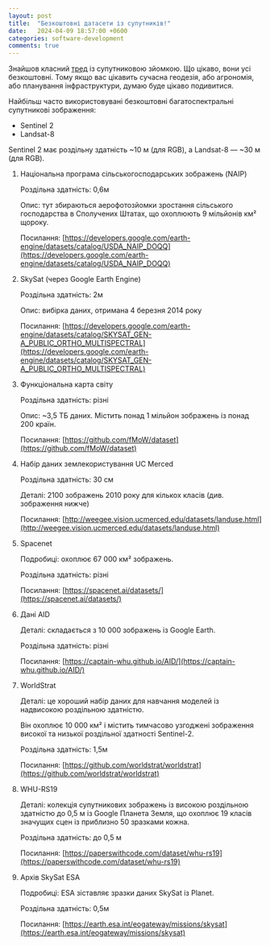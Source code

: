 ```yaml
---
layout: post
title:  "Безкоштовні датасети із супутників!"
date:   2024-04-09 18:57:00 +0600
categories: software-development
comments: true
---
```


Знайшов класний [тред](https://twitter.com/yohaniddawela/status/1777300378087731378) із супутниковою зйомкою.
Що цікаво, вони усі безкоштовні. Тому якщо вас цікавить сучасна геодезія, або агрономія, або планування інфраструктури, думаю буде цікаво подивитися.

Найбільш часто використовувані безкоштовні багатоспектральні супутникові зображення:

- Sentinel 2
- Landsat-8

Sentinel 2 має роздільну здатність ~10 м (для RGB), а Landsat-8 — ~30 м (для RGB).

<!--more-->

1. Національна програма сільськогосподарських зображень (NAIP)

    Роздільна здатність: 0,6м

    Опис: тут збираються аерофотозйомки зростання сільського господарства в Сполучених Штатах, що охоплюють 9 мільйонів км² щороку.

    Посилання: [https://developers.google.com/earth-engine/datasets/catalog/USDA_NAIP_DOQQ](https://developers.google.com/earth-engine/datasets/catalog/USDA_NAIP_DOQQ)


2. SkySat (через Google Earth Engine)

    Роздільна здатність: 2м

    Опис: вибірка даних, отримана 4 березня 2014 року

    Посилання: [https://developers.google.com/earth-engine/datasets/catalog/SKYSAT_GEN-A_PUBLIC_ORTHO_MULTISPECTRAL](https://developers.google.com/earth-engine/datasets/catalog/SKYSAT_GEN-A_PUBLIC_ORTHO_MULTISPECTRAL)

3. Функціональна карта світу

    Роздільна здатність: різні

    Опис: ~3,5 ТБ даних. Містить понад 1 мільйон зображень із понад 200 країн.	

    Посилання: [https://github.com/fMoW/dataset](https://github.com/fMoW/dataset)

4. Набір даних землекористування UC Merced

    Роздільна здатність: 30 см

    Деталі: 2100 зображень 2010 року для кількох класів (див. зображення нижче)

    Посилання: [http://weegee.vision.ucmerced.edu/datasets/landuse.html](http://weegee.vision.ucmerced.edu/datasets/landuse.html)

5. Spacenet

    Подробиці: охоплює 67 000 км² зображень.

    Роздільна здатність: різні

    Посилання: [https://spacenet.ai/datasets/](https://spacenet.ai/datasets/)

6. Дані AID

    Деталі: складається з 10 000 зображень із Google Earth.

    Роздільна здатність: різні

    Посилання: [https://captain-whu.github.io/AID/](https://captain-whu.github.io/AID/)

7. WorldStrat

    Деталі: це хороший набір даних для навчання моделей із надвисокою роздільною здатністю.

    Він охоплює 10 000 км² і містить тимчасово узгоджені зображення високої та низької роздільної здатності Sentinel-2.

    Роздільна здатність: 1,5м

    Посилання: [https://github.com/worldstrat/worldstrat](https://github.com/worldstrat/worldstrat)

8. WHU-RS19

    Деталі: колекція супутникових зображень із високою роздільною здатністю до 0,5 м із Google Планета Земля, що охоплює 19 класів значущих сцен із приблизно 50 зразками кожна.

    Роздільна здатність: до 0,5 м

    Посилання: [https://paperswithcode.com/dataset/whu-rs19](https://paperswithcode.com/dataset/whu-rs19)

9. Архів SkySat ESA

    Подробиці: ESA зіставляє зразки даних SkySat із Planet.

    Роздільна здатність: 0,5м

    Посилання: [https://earth.esa.int/eogateway/missions/skysat](https://earth.esa.int/eogateway/missions/skysat)